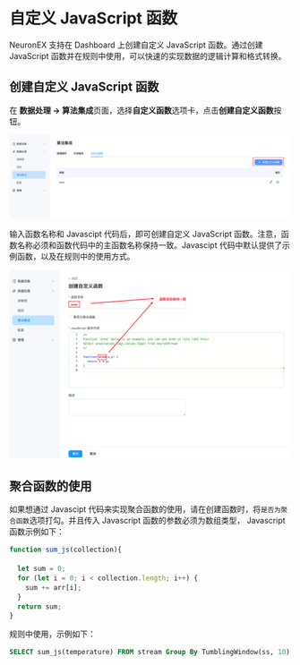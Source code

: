 # 自定义 JavaScript 函数

NeuronEX 支持在 Dashboard 上创建自定义 JavaScript 函数。通过创建 JavaScript 函数并在规则中使用，可以快速的实现数据的逻辑计算和格式转换。

## 创建自定义 JavaScript 函数

在 **数据处理 -> 算法集成**页面，选择**自定义函数**选项卡，点击**创建自定义函数**按钮。

![alt text](_assets/jsfunc_create_zh.png)

输入函数名称和 Javascipt 代码后，即可创建自定义 JavaScript 函数。注意，函数名称必须和函数代码中的主函数名称保持一致。Javascipt 代码中默认提供了示例函数，以及在规则中的使用方式。

![alt text](_assets/jsfunc_edit_zh.png)

## 聚合函数的使用

如果想通过 Javascipt 代码来实现聚合函数的使用，请在创建函数时，将`是否为聚合函数`选项打勾。并且传入 Javascript 函数的参数必须为数组类型， Javascript 函数示例如下：

```javascript
function sum_js(collection){
  
  let sum = 0;
  for (let i = 0; i < collection.length; i++) {
    sum += arr[i];
  }
  return sum; 
}
```

规则中使用，示例如下：

```sql
SELECT sum_js(temperature) FROM stream Group By TumblingWindow(ss, 10)
```